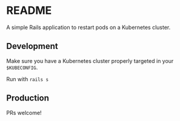 # README

A simple Rails application to restart pods on a Kubernetes cluster.


## Development

Make sure you have a Kubernetes cluster properly targeted in your `$KUBECONFIG`.

Run with `rails s`


## Production

PRs welcome!